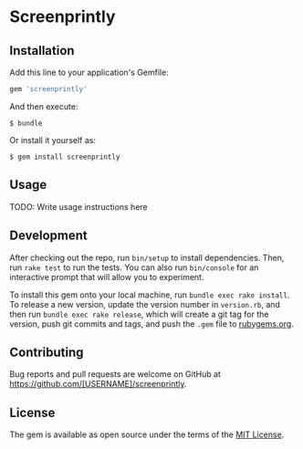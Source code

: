 # Screenprintly

## Installation

Add this line to your application's Gemfile:

```ruby
gem 'screenprintly'
```

And then execute:

    $ bundle

Or install it yourself as:

    $ gem install screenprintly

## Usage

TODO: Write usage instructions here

## Development

After checking out the repo, run `bin/setup` to install dependencies. Then, run `rake test` to run the tests. You can also run `bin/console` for an interactive prompt that will allow you to experiment.

To install this gem onto your local machine, run `bundle exec rake install`. To release a new version, update the version number in `version.rb`, and then run `bundle exec rake release`, which will create a git tag for the version, push git commits and tags, and push the `.gem` file to [rubygems.org](https://rubygems.org).

## Contributing

Bug reports and pull requests are welcome on GitHub at https://github.com/[USERNAME]/screenprintly.


## License

The gem is available as open source under the terms of the [MIT License](http://opensource.org/licenses/MIT).
